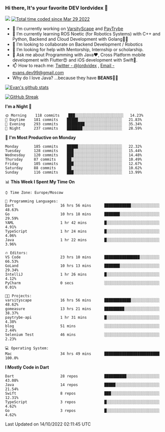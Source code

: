 ### Hi there, It's your favorite DEV lordvidex 👋
<img src="https://komarev.com/ghpvc/?username=lordvidex&label=Views&color=blue&style=plastic" /> <a href="https://wakatime.com/@0e56db35-d16b-410a-acc0-4085055304bf"><img src="https://wakatime.com/badge/user/0e56db35-d16b-410a-acc0-4085055304bf.svg" alt="Total time coded since Mar 29 2022" /></a>

- 🔭 I’m currently working on [VarsityScape](https://varsityscape.com) and [PayTrybe](https://www.paytrybe.com)
- 🌱 I’m currently learning ROS Noetic (for Robotics Systems) with C++ and Python, Backend and Cloud Development with Golang🧙🏼
- 👯 I’m looking to collaborate on Backend Development / Robotics
- 🤔 I’m looking for help with Mentorship, Internship or scholarship.
- 💬 Ask me about Programming with Java❤️, Cross Platform mobile development with Flutter😍 and iOS development with Swift🚀.
- 📫 How to reach me: [Twitter - @lordvidex](https://twitter.com/lordvidex) , [Email - evans.dev99@gmail.com](mailto:evans.dev99@gmail.com?body=Hello%20Evans,)
- Why do I love Java? ...because they have **BEANS**🤤😋

<div>
<!-- <a href="https://github.com/lordvidex">
  <img src="https://github-readme-stats.vercel.app/api/top-langs/?username=lordvidex&theme=light" />
</a>    -->
<!-- [![Top Langs](https://github-readme-stats.vercel.app/api/top-langs/?username=lordvidex)](https://github.com/lordvidex/)  -->
<a href="https://github.com/lordvidex">
 <img src="https://github-readme-stats.vercel.app/api?username=lordvidex&show_icons=true&theme=light&line_height=27" alt="Evan's github stats"/>
</a>
</div>

[![GitHub Streak](https://github-readme-streak-stats.herokuapp.com?user=lordvidex&theme=github-dark&hide_border=true)](https://git.io/streak-stats)

<!--
  <a href="https://github.com/iampawan/FlutterExampleApps">
    <img align="center" src="https://github-readme-stats.vercel.app/api/pin/?username=iampawan&repo=FlutterExampleApps&theme=light" />

  </a>
  <a href="https://github.com/iampawan/VelocityX">
   <img align="center" src="https://github-readme-stats.vercel.app/api/pin/?username=iampawan&repo=VelocityX&theme=light" />
  </a>
-->
<!--START_SECTION:waka-->
**I'm a Night 🦉** 

```text
🌞 Morning    118 commits    ███░░░░░░░░░░░░░░░░░░░░░░   14.23% 
🌆 Daytime    181 commits    █████░░░░░░░░░░░░░░░░░░░░   21.83% 
🌃 Evening    293 commits    ████████░░░░░░░░░░░░░░░░░   35.34% 
🌙 Night      237 commits    ███████░░░░░░░░░░░░░░░░░░   28.59%

```
📅 **I'm Most Productive on Monday** 

```text
Monday       185 commits    █████░░░░░░░░░░░░░░░░░░░░   22.32% 
Tuesday      128 commits    ███░░░░░░░░░░░░░░░░░░░░░░   15.44% 
Wednesday    120 commits    ███░░░░░░░░░░░░░░░░░░░░░░   14.48% 
Thursday     87 commits     ██░░░░░░░░░░░░░░░░░░░░░░░   10.49% 
Friday       105 commits    ███░░░░░░░░░░░░░░░░░░░░░░   12.67% 
Saturday     88 commits     ██░░░░░░░░░░░░░░░░░░░░░░░   10.62% 
Sunday       116 commits    ███░░░░░░░░░░░░░░░░░░░░░░   13.99%

```


📊 **This Week I Spent My Time On** 

```text
⌚︎ Time Zone: Europe/Moscow

💬 Programming Languages: 
Dart                     16 hrs 56 mins      ████████████░░░░░░░░░░░░░   48.63% 
Go                       10 hrs 18 mins      ███████░░░░░░░░░░░░░░░░░░   29.59% 
YAML                     1 hr 42 mins        █░░░░░░░░░░░░░░░░░░░░░░░░   4.91% 
TypeScript               1 hr 24 mins        █░░░░░░░░░░░░░░░░░░░░░░░░   4.06% 
Java                     1 hr 22 mins        █░░░░░░░░░░░░░░░░░░░░░░░░   3.96%

🔥 Editors: 
VS Code                  23 hrs 10 mins      ████████████████░░░░░░░░░   66.53% 
GoLand                   10 hrs 13 mins      ███████░░░░░░░░░░░░░░░░░░   29.34% 
IntelliJ                 1 hr 26 mins        █░░░░░░░░░░░░░░░░░░░░░░░░   4.12% 
PyCharm                  0 secs              ░░░░░░░░░░░░░░░░░░░░░░░░░   0.01%

🐱‍💻 Projects: 
varsityscape             16 hrs 56 mins      ████████████░░░░░░░░░░░░░   48.62% 
gomeasure                13 hrs 21 mins      █████████░░░░░░░░░░░░░░░░   38.37% 
paytrybe-api             1 hr 31 mins        █░░░░░░░░░░░░░░░░░░░░░░░░   4.38% 
blog                     51 mins             ░░░░░░░░░░░░░░░░░░░░░░░░░   2.44% 
Selenium Test            46 mins             ░░░░░░░░░░░░░░░░░░░░░░░░░   2.23%

💻 Operating System: 
Mac                      34 hrs 49 mins      █████████████████████████   100.0%

```

**I Mostly Code in Dart** 

```text
Dart                     28 repos            ██████████░░░░░░░░░░░░░░░   43.08% 
Java                     14 repos            █████░░░░░░░░░░░░░░░░░░░░   21.54% 
Swift                    8 repos             ███░░░░░░░░░░░░░░░░░░░░░░   12.31% 
TypeScript               3 repos             █░░░░░░░░░░░░░░░░░░░░░░░░   4.62% 
Go                       3 repos             █░░░░░░░░░░░░░░░░░░░░░░░░   4.62%

```



 Last Updated on 14/10/2022 02:11:45 UTC
<!--END_SECTION:waka-->
